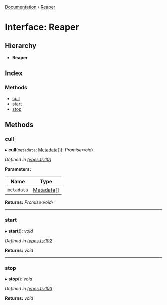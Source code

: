 [Documentation](../README.md) › [Reaper](reaper.md)

# Interface: Reaper

## Hierarchy

* **Reaper**

## Index

### Methods

* [cull](reaper.md#cull)
* [start](reaper.md#start)
* [stop](reaper.md#stop)

## Methods

###  cull

▸ **cull**(`metadata`: [Metadata](metadata.md)[]): *Promise‹void›*

*Defined in [types.ts:101](https://github.com/badbatch/cachemap/blob/1f50616/packages/core/src/types.ts#L101)*

**Parameters:**

Name | Type |
------ | ------ |
`metadata` | [Metadata](metadata.md)[] |

**Returns:** *Promise‹void›*

___

###  start

▸ **start**(): *void*

*Defined in [types.ts:102](https://github.com/badbatch/cachemap/blob/1f50616/packages/core/src/types.ts#L102)*

**Returns:** *void*

___

###  stop

▸ **stop**(): *void*

*Defined in [types.ts:103](https://github.com/badbatch/cachemap/blob/1f50616/packages/core/src/types.ts#L103)*

**Returns:** *void*

